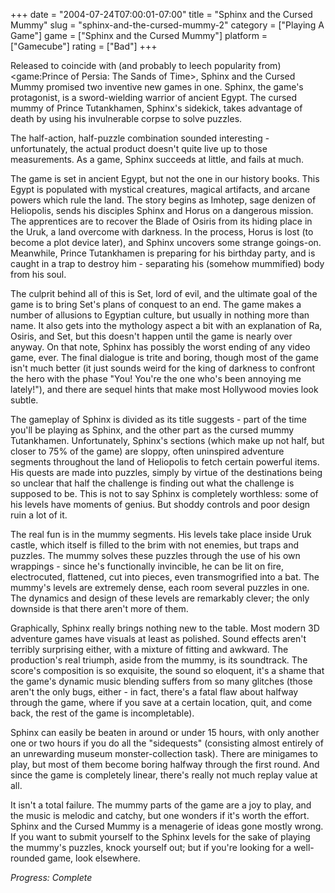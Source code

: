 +++
date = "2004-07-24T07:00:01-07:00"
title = "Sphinx and the Cursed Mummy"
slug = "sphinx-and-the-cursed-mummy-2"
category = ["Playing A Game"]
game = ["Sphinx and the Cursed Mummy"]
platform = ["Gamecube"]
rating = ["Bad"]
+++

Released to coincide with (and probably to leech popularity from) <game:Prince of Persia: The Sands of Time>, Sphinx and the Cursed Mummy promised two inventive new games in one. Sphinx, the game's protagonist, is a sword-wielding warrior of ancient Egypt. The cursed mummy of Prince Tutankhamen, Sphinx's sidekick, takes advantage of death by using his invulnerable corpse to solve puzzles.

The half-action, half-puzzle combination sounded interesting - unfortunately, the actual product doesn't quite live up to those measurements. As a game, Sphinx succeeds at little, and fails at much.

The game is set in ancient Egypt, but not the one in our history books. This Egypt is populated with mystical creatures, magical artifacts, and arcane powers which rule the land. The story begins as Imhotep, sage denizen of Heliopolis, sends his disciples Sphinx and Horus on a dangerous mission. The apprentices are to recover the Blade of Osiris from its hiding place in the Uruk, a land overcome with darkness. In the process, Horus is lost (to become a plot device later), and Sphinx uncovers some strange goings-on. Meanwhile, Prince Tutankhamen is preparing for his birthday party, and is caught in a trap to destroy him - separating his (somehow mummified) body from his soul.

The culprit behind all of this is Set, lord of evil, and the ultimate goal of the game is to bring Set's plans of conquest to an end. The game makes a number of allusions to Egyptian culture, but usually in nothing more than name. It also gets into the mythology aspect a bit with an explanation of Ra, Osiris, and Set, but this doesn't happen until the game is nearly over anyway. On that note, Sphinx has possibly the worst ending of any video game, ever. The final dialogue is trite and boring, though most of the game isn't much better (it just sounds weird for the king of darkness to confront the hero with the phase "You! You're the one who's been annoying me lately!"), and there are sequel hints that make most Hollywood movies look subtle.

The gameplay of Sphinx is divided as its title suggests - part of the time you'll be playing as Sphinx, and the other part as the cursed mummy Tutankhamen. Unfortunately, Sphinx's sections (which make up not half, but closer to 75\% of the game) are sloppy, often uninspired adventure segments throughout the land of Heliopolis to fetch certain powerful items. His quests are made into puzzles, simply by virtue of the destinations being so unclear that half the challenge is finding out what the challenge is supposed to be. This is not to say Sphinx is completely worthless: some of his levels have moments of genius. But shoddy controls and poor design ruin a lot of it.

The real fun is in the mummy segments. His levels take place inside Uruk castle, which itself is filled to the brim with not enemies, but traps and puzzles. The mummy solves these puzzles through the use of his own wrappings - since he's functionally invincible, he can be lit on fire, electrocuted, flattened, cut into pieces, even transmogrified into a bat. The mummy's levels are extremely dense, each room several puzzles in one. The dynamics and design of these levels are remarkably clever; the only downside is that there aren't more of them.

Graphically, Sphinx really brings nothing new to the table. Most modern 3D adventure games have visuals at least as polished. Sound effects aren't terribly surprising either, with a mixture of fitting and awkward. The production's real triumph, aside from the mummy, is its soundtrack. The score's composition is so exquisite, the sound so eloquent, it's a shame that the game's dynamic music blending suffers from so many glitches (those aren't the only bugs, either - in fact, there's a fatal flaw about halfway through the game, where if you save at a certain location, quit, and come back, the rest of the game is incompletable).

Sphinx can easily be beaten in around or under 15 hours, with only another one or two hours if you do all the "sidequests" (consisting almost entirely of an unrewarding museum monster-collection task). There are minigames to play, but most of them become boring halfway through the first round. And since the game is completely linear, there's really not much replay value at all.

It isn't a total failure. The mummy parts of the game are a joy to play, and the music is melodic and catchy, but one wonders if it's worth the effort. Sphinx and the Cursed Mummy is a menagerie of ideas gone mostly wrong. If you want to submit yourself to the Sphinx levels for the sake of playing the mummy's puzzles, knock yourself out; but if you're looking for a well-rounded game, look elsewhere.

<i>Progress: Complete</i>